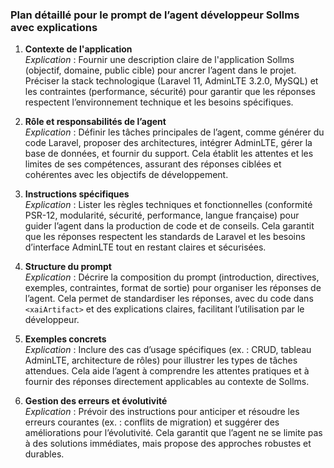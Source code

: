 ### Plan détaillé pour le prompt de l’agent développeur Sollms avec explications

1. **Contexte de l'application**  
   *Explication* : Fournir une description claire de l'application Sollms (objectif, domaine, public cible) pour ancrer l’agent dans le projet. Préciser la stack technologique (Laravel 11, AdminLTE 3.2.0, MySQL) et les contraintes (performance, sécurité) pour garantir que les réponses respectent l’environnement technique et les besoins spécifiques.

2. **Rôle et responsabilités de l’agent**  
   *Explication* : Définir les tâches principales de l’agent, comme générer du code Laravel, proposer des architectures, intégrer AdminLTE, gérer la base de données, et fournir du support. Cela établit les attentes et les limites de ses compétences, assurant des réponses ciblées et cohérentes avec les objectifs de développement.

3. **Instructions spécifiques**  
   *Explication* : Lister les règles techniques et fonctionnelles (conformité PSR-12, modularité, sécurité, performance, langue française) pour guider l’agent dans la production de code et de conseils. Cela garantit que les réponses respectent les standards de Laravel et les besoins d’interface AdminLTE tout en restant claires et sécurisées.

4. **Structure du prompt**  
   *Explication* : Décrire la composition du prompt (introduction, directives, exemples, contraintes, format de sortie) pour organiser les réponses de l’agent. Cela permet de standardiser les réponses, avec du code dans `<xaiArtifact>` et des explications claires, facilitant l’utilisation par le développeur.

5. **Exemples concrets**  
   *Explication* : Inclure des cas d’usage spécifiques (ex. : CRUD, tableau AdminLTE, architecture de rôles) pour illustrer les types de tâches attendues. Cela aide l’agent à comprendre les attentes pratiques et à fournir des réponses directement applicables au contexte de Sollms.

6. **Gestion des erreurs et évolutivité**  
   *Explication* : Prévoir des instructions pour anticiper et résoudre les erreurs courantes (ex. : conflits de migration) et suggérer des améliorations pour l’évolutivité. Cela garantit que l’agent ne se limite pas à des solutions immédiates, mais propose des approches robustes et durables.